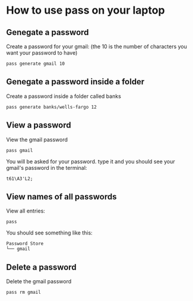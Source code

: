 # How to use pass on your laptop

## Genegate a password
Create a password for your gmail: (the 10 is the number of characters you want your password to have)
```
pass generate gmail 10
```

## Genegate a password inside a folder
Create a password inside a folder called banks
```
pass generate banks/wells-fargo 12
```

## View a password
View the gmail password
```
pass gmail
```

You will be asked for your password. type it and you should see your gmail's password in the terminal:
```
t61\A3'L2;
```

## View names of all passwords
View all entries:
```
pass
```

You should see something like this:
```
Password Store
└── gmail
```


## Delete a password
Delete the gmail password
```
pass rm gmail
```

